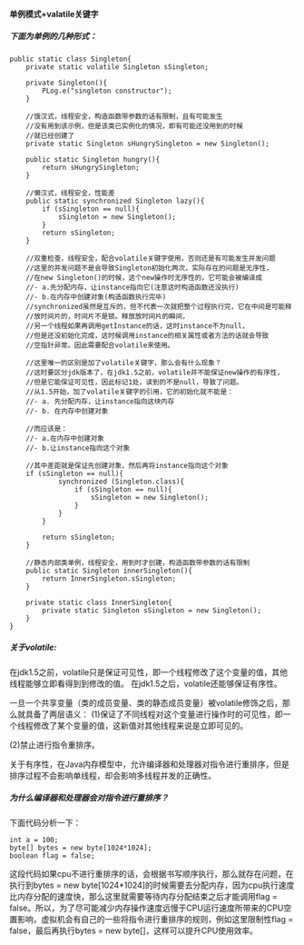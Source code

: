 #### 单例模式+valatile关键字

##### 下面为单例的几种形式：
```
public static class Singleton{
    private static volatile Singleton sSingleton;

    private Singleton(){
        PLog.e("singleton constructor");
    }

    //饿汉式，线程安全，构造函数带参数的话有限制，且有可能发生
    //没有用到该示例，但是该类已实例化的情况，即有可能还没用到的时候
    //就已经创建了
    private static Singleton sHungrySingleton = new Singleton();

    public static Singleton hungry(){
        return sHungrySingleton;
    }

    //懒汉式，线程安全，性能差
    public static synchronized Singleton lazy(){
        if (sSingleton == null){
            sSingleton = new Singleton();
        }
        return sSingleton;
    }

    //双重检查，线程安全，配合volatile关键字使用，否则还是有可能发生并发问题
    //这里的并发问题不是会导致Singleton初始化两次，实际存在的问题是无序性，
    //在new Singleton()的时候，这个new操作时无序性的，它可能会被编译成
    //- a.先分配内存，让instance指向它(注意这时构造函数还没执行)
    //- b.在内存中创建对象(构造函数执行完毕)
    //synchronized虽然是互斥的，但不代表一次就把整个过程执行完，它在中间是可能释
    //放时间片的，时间片不是锁。释放放时间片的瞬间，
    //另一个线程如果再调用getInstance的话，这时instance不为null，
    //但是还没初始化完成，这时候调用instance的相关属性或者方法的话就会导致
    //空指针异常。因此需要配合volatile来使用。
    
    //这里唯一的区别是加了volatile关键字，那么会有什么现象？ 
    //这时要区分jdk版本了，在jdk1.5之前，volatile并不能保证new操作的有序性，
    //但是它能保证可见性，因此标记1处，读到的不是null，导致了问题。 
    //从1.5开始，加了volatile关键字的引用，它的初始化就不能是： 
    //- a. 先分配内存，让instance指向这块内存 
    //- b. 在内存中创建对象

    //而应该是： 
    //- a.在内存中创建对象 
    //- b.让instance指向这个对象
    
    //其中差距就是保证先创建对象，然后再将instance指向这个对象
    if (sSingleton == null){
            synchronized (Singleton.class){
                if (sSingleton == null){
                    sSingleton = new Singleton();
                }
            }
        }

        return sSingleton;
    }

    //静态内部类单例，线程安全，用到时才创建，构造函数带参数的话有限制
    public static Singleton innerSingleton(){
        return InnerSingleton.sSingleton;
    }

    private static class InnerSingleton{
        private static Singleton sSingleton = new Singleton();
    }
}
```

##### 关于volatile:
在jdk1.5之前，volatile只是保证可见性，即一个线程修改了这个变量的值，其他线程能够立即看得到到修改的值。
在jdk1.5之后，volatile还能够保证有序性。

一旦一个共享变量（类的成员变量、类的静态成员变量）被volatile修饰之后，那么就具备了两层语义：
(1)保证了不同线程对这个变量进行操作时的可见性，即一个线程修改了某个变量的值，这新值对其他线程来说是立即可见的。

(2)禁止进行指令重排序。

关于有序性，在Java内存模型中，允许编译器和处理器对指令进行重排序，但是排序过程不会影响单线程，却会影响多线程并发的正确性。

##### 为什么编译器和处理器会对指令进行重排序？
下面代码分析一下：
```
int a = 100;
byte[] bytes = new byte[1024*1024];
boolean flag = false;
```
这段代码如果cpu不进行重排序的话，会根据书写顺序执行，那么就存在问题，在执行到bytes = new byte[1024*1024]的时候需要去分配内存，因为cpu执行速度比内存分配的速度快，那么这里就需要等待内存分配结束之后才能调用flag = false。所以，为了尽可能减少内存操作速度远慢于CPU运行速度所带来的CPU空置影响，虚拟机会有自己的一些将指令进行重排序的规则，例如这里限制性flag = false，最后再执行bytes = new byte[]，这样可以提升CPU使用效率。
